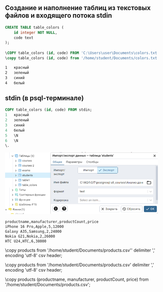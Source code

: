 ## Создание и наполнение таблиц из текстовых файлов и входящего потока stdin 


```sql
CREATE TABLE table_colors (
    id integer NOT NULL,
    code text
);

\COPY table_colors (id, code) FROM 'C:\Users\user\Documents\colors.txt' ; ;
\copy table_colors (id, code) from '/home/student/Documents/colors.txt';

```

```txt
1	красный
2	зеленый
3	синий
4	белый
```

## stdin (в psql-терминале) 

```sql
COPY table_colors (id, code) FROM stdin;
1	красный
2	зеленый
3	синий
4	белый
5	\N
6	\N
\.
```

![alt text](img/image-8.png)


```csv
productname,manufacturer,productCount,price
iPhone 16 Pro,Apple,5,12000
Galaxy A35,Samsung,2,24000
Nokia G21,Nokia,2,26000
HTC U24,HTC,6,38000
```


\copy products from '/home/student/Documents/products.csv'' delimiter ',' encoding 'utf-8' csv header;

\copy products from '/home/student/Documents/products.csv' delimiter ',' encoding 'utf-8' csv header;

\copy products (productname, manufacturer, productCount, price) from '/home/student/Documents/products.csv';